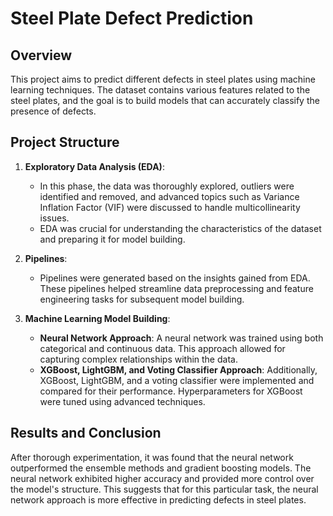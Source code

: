 # Steel Plate Defect Prediction

## Overview

This project aims to predict different defects in steel plates using machine learning techniques. The dataset contains various features related to the steel plates, and the goal is to build models that can accurately classify the presence of defects.

## Project Structure

1. **Exploratory Data Analysis (EDA)**:

   - In this phase, the data was thoroughly explored, outliers were identified and removed, and advanced topics such as Variance Inflation Factor (VIF) were discussed to handle multicollinearity issues.
   - EDA was crucial for understanding the characteristics of the dataset and preparing it for model building.
2. **Pipelines**:

   - Pipelines were generated based on the insights gained from EDA. These pipelines helped streamline data preprocessing and feature engineering tasks for subsequent model building.
3. **Machine Learning Model Building**:

   - **Neural Network Approach**: A neural network was trained using both categorical and continuous data. This approach allowed for capturing complex relationships within the data.
   - **XGBoost, LightGBM, and Voting Classifier Approach**: Additionally, XGBoost, LightGBM, and a voting classifier were implemented and compared for their performance. Hyperparameters for XGBoost were tuned using advanced techniques.

## Results and Conclusion

After thorough experimentation, it was found that the neural network outperformed the ensemble methods and gradient boosting models. The neural network exhibited higher accuracy and provided more control over the model's structure. This suggests that for this particular task, the neural network approach is more effective in predicting defects in steel plates.
